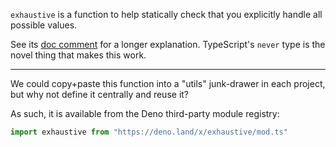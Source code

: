 `exhaustive` is a function to help statically check that you explicitly handle all possible values.

See its [doc comment](https://github.com/frou/exhaustive-helper/blob/master/mod.ts) for a longer explanation. TypeScript's `never` type is the novel thing that makes this work.

---

We could copy+paste this function into a "utils" junk-drawer in each project, but why not define it centrally and reuse it?

As such, it is available from the Deno third-party module registry:

```ts
import exhaustive from "https://deno.land/x/exhaustive/mod.ts"
```

